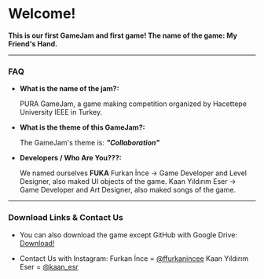 # Welcome!

**This is our first GameJam and first game! The name of the game: My Friend's Hand.**


------------



### FAQ

- **What is the name of the jam?:**

	PURA GameJam, a game making competition organized by Hacettepe University IEEE in Turkey.
- **What is the theme of this GameJam?:**

	The GameJam's theme is: ***"Collaboration"***

- **Developers / Who Are You???:**

	We named ourselves **FUKA**
	Furkan İnce -> Game Developer and Level Designer, also maked UI objects of the game.
	Kaan Yıldırım Eser -> Game Developer and Art Designer, also maked songs of the game.

------------

### Download Links & Contact Us

- You can also download the game except GitHub with Google Drive:
	[Download!](https://drive.google.com/file/d/1lCzJ44jcVCTXzXkS5oEo971Hvdl1sdp2/view?usp=sharing "Download!")

- Contact Us with Instagram:
	Furkan İnce = [@ffurkanincee](instagram.com/ffurkanincee/ "@ffurkanincee")
	Kaan Yıldırım Eser = [@kaan_esr](instagram.com/kaan_esr/ "@kaan_esr")
